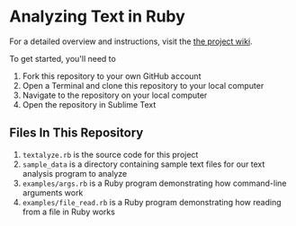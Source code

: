 # Analyzing Text in Ruby

For a detailed overview and instructions, visit the [the project wiki](https://github.com/codeunion/text-analysis/wiki).

To get started, you'll need to

1. Fork this repository to your own GitHub account
2. Open a Terminal and clone this repository to your local computer
2. Navigate to the repository on your local computer
3. Open the repository in Sublime Text

## Files In This Repository

1. `textalyze.rb` is the source code for this project
2. `sample_data` is a directory containing sample text files for our text analysis program to analyze
3. `examples/args.rb` is a Ruby program demonstrating how command-line arguments work
4. `examples/file_read.rb` is a Ruby program demonstrating how reading from a file in Ruby works
